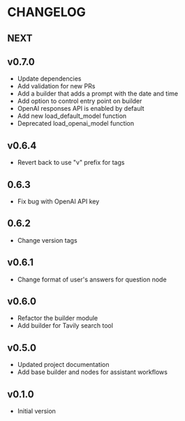 # CHANGELOG

## NEXT

## v0.7.0
* Update dependencies
* Add validation for new PRs
* Add a builder that adds a prompt with the date and time
* Add option to control entry point on builder
* OpenAI responses API is enabled by default
* Add new load_default_model function
* Deprecated load_openai_model function

## v0.6.4
* Revert back to use "v" prefix for tags

## 0.6.3
* Fix bug with OpenAI API key

## 0.6.2
* Change version tags

## v0.6.1
* Change format of user's answers for question node

## v0.6.0
* Refactor the builder module
* Add builder for Tavily search tool

## v0.5.0
* Updated project documentation
* Add base builder and nodes for assistant workflows

## v0.1.0
* Initial version
